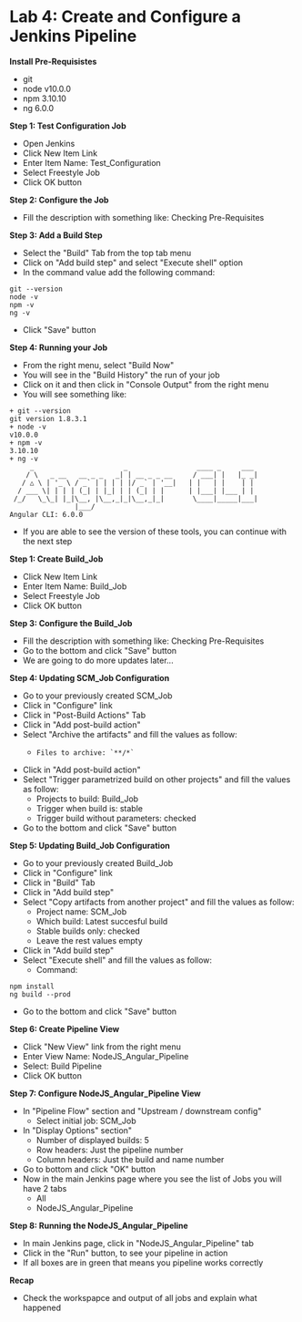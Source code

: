 # Lab 4: Create and Configure a Jenkins Pipeline

**Install Pre-Requisistes**
* git
* node v10.0.0
* npm 3.10.10
* ng 6.0.0

**Step 1: Test Configuration Job**
* Open Jenkins
* Click New Item Link
* Enter Item Name: Test_Configuration
* Select Freestyle Job
* Click OK button

**Step 2: Configure the Job**
* Fill the description with something like: Checking Pre-Requisites

**Step 3: Add a Build Step**
* Select the "Build" Tab from the top tab menu
* Click on "Add build step" and select "Execute shell" option
* In the command value add the following command:
```
git --version
node -v
npm -v
ng -v
```
* Click "Save" button
  
**Step 4: Running your Job**
* From the right menu, select "Build Now"
* You will see in the "Build History" the run of your job
* Click on it and then click in "Console Output" from the right menu
* You will see something like:
```
+ git --version
git version 1.8.3.1
+ node -v
v10.0.0
+ npm -v
3.10.10
+ ng -v
     _                      _                 ____ _     ___
    / \   _ __   __ _ _   _| | __ _ _ __     / ___| |   |_ _|
   / △ \ | '_ \ / _` | | | | |/ _` | '__|   | |   | |    | |
  / ___ \| | | | (_| | |_| | | (_| | |      | |___| |___ | |
 /_/   \_\_| |_|\__, |\__,_|_|\__,_|_|       \____|_____|___|
                |___/
Angular CLI: 6.0.0
```
* If you are able to see the version of these tools, you can continue with the next step

**Step 1: Create Build_Job**
* Click New Item Link
* Enter Item Name: Build_Job
* Select Freestyle Job
* Click OK button

**Step 3: Configure the Build_Job**
* Fill the description with something like: Checking Pre-Requisites
* Go to the bottom and click "Save" button
* We are going to do more updates later...

**Step 4: Updating SCM_Job Configuration**
* Go to your previously created SCM_Job
* Click in "Configure" link
* Click in "Post-Build Actions" Tab
* Click in "Add post-build action"
* Select "Archive the artifacts" and fill the values as follow:
  * 	Files to archive: `**/*`
* Click in "Add post-build action"
* Select "Trigger parametrized build on other projects" and fill the values as follow:
  * Projects to build: Build_Job
  * Trigger when build is: stable
  * Trigger build without parameters: checked
* Go to the bottom and click "Save" button

**Step 5: Updating Build_Job Configuration**
* Go to your previously created Build_Job
* Click in "Configure" link
* Click in "Build" Tab
* Click in "Add build step"
* Select "Copy artifacts from another project" and fill the values as follow:
  * Project name: SCM_Job
  * Which build: Latest succesful build
  * Stable builds only: checked
  * Leave the rest values empty
* Click in "Add build step"
* Select "Execute shell" and fill the values as follow:
  * Command: 
```
npm install
ng build --prod
```
* Go to the bottom and click "Save" button

**Step 6: Create Pipeline View**
* Click "New View" link from the right menu
* Enter View Name: NodeJS_Angular_Pipeline
* Select: Build Pipeline
* Click OK button

**Step 7: Configure NodeJS_Angular_Pipeline View**
* In "Pipeline Flow" section and "Upstream / downstream config"
  * Select initial job: SCM_Job
* In "Display Options" section"
  * Number of displayed builds: 5
  * Row headers: Just the pipeline number
  * Column headers: Just the build and name number
* Go to bottom and click "OK" button
* Now in the main Jenkins page where you see the list of Jobs you will have 2 tabs
  * All
  * NodeJS_Angular_Pipeline
  
**Step 8: Running the NodeJS_Angular_Pipeline**
* In main Jenkins page, click in "NodeJS_Angular_Pipeline" tab
* Click in the "Run" button, to see your pipeline in action
* If all boxes are in green that means you pipeline works correctly

**Recap**
* Check the workspapce and output of all jobs and explain what happened




